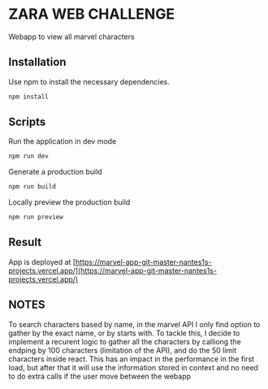 # ZARA WEB CHALLENGE

Webapp to view all marvel characters

## Installation

Use npm  to install the necessary dependencies.

```bash
npm install
```

## Scripts

Run the application in dev mode

```bash
npm run dev
```

Generate a production build

```bash
npm run build
```

Locally preview the production build

```bash
npm run preview
```
## Result

App is deployed at [https://marvel-app-git-master-nantes1s-projects.vercel.app/](https://marvel-app-git-master-nantes1s-projects.vercel.app/)

## NOTES
To search characters based by name, in the marvel API I only find option to gather by the exact name, or by starts with. To tackle this, I decide to implement a recurent logic to gather all the characters by calliong the endping by 100 characters (limitation of the API), and do the 50 limit characters inside react. This has an impact in the performance in the first load, but after that it will use the information stored in context and no need to do extra calls if the user move between the webapp